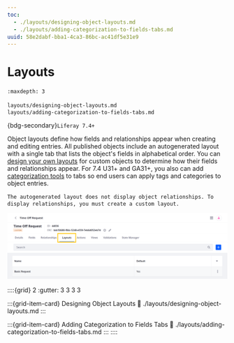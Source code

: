 ```yaml
---
toc:
  - ./layouts/designing-object-layouts.md
  - ./layouts/adding-categorization-to-fields-tabs.md
uuid: 58e2dabf-bba1-4ca3-86bc-ac41df5e31e9
---
```

# Layouts

```{toctree}
:maxdepth: 3

layouts/designing-object-layouts.md
layouts/adding-categorization-to-fields-tabs.md
```

{bdg-secondary}`Liferay 7.4+`

Object layouts define how fields and relationships appear when creating and editing entries. All published objects include an autogenerated layout with a single tab that lists the object's fields in alphabetical order. You can [design your own layouts](./layouts/designing-object-layouts.md) for custom objects to determine how their fields and relationships appear. For 7.4 U31+ and GA31+, you also can add [categorization tools](./layouts/adding-categorization-to-fields-tabs.md) to tabs so end users can apply tags and categories to object entries.

```{important}
The autogenerated layout does not display object relationships. To display relationships, you must create a custom layout.
```

![Add layouts to custom objects to define how their fields and relationships appear during entry creation.](./layouts/images/01.png)

::::{grid} 2
:gutter: 3 3 3 3

:::{grid-item-card} Designing Object Layouts
:link: ./layouts/designing-object-layouts.md
:::

:::{grid-item-card} Adding Categorization to Fields Tabs
:link: ./layouts/adding-categorization-to-fields-tabs.md
:::
::::
